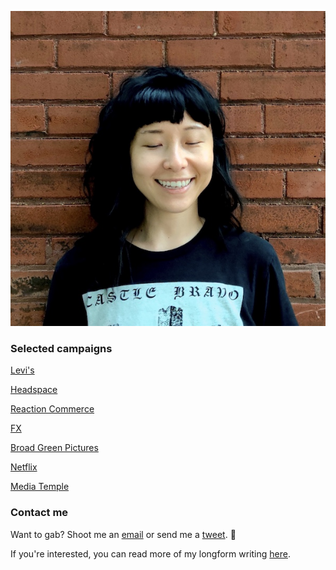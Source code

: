 ![Greetings!](sophiepic.jpg)

### Selected campaigns 

[Levi's](levis.md)

[Headspace](https://www.headspace.com/articles/finding-therapist)

[Reaction Commerce](reaction.md)

[FX](fx.md)

[Broad Green Pictures](broadgreen.md)

[Netflix](netflix.md)  

[Media Temple](mediatemple.md)


### Contact me

Want to gab? Shoot me an [email](mailto:sophiehe.lco@gmail.com) or send me a [tweet](https://twitter.com/sophiehe). 🖤

If you're interested, you can read more of my longform writing [here](http://sophie-he.com/). 
